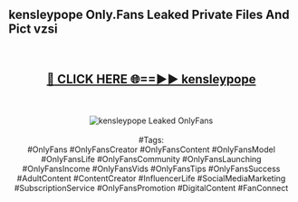 <h2>kensleypope Only.Fans Leaked Private Files And Pict vzsi</h2>
<br>
<div align="center">
<h2><a href="https://mediafiles.top/kensleypope" rel="nofollow">🔴 CLICK HERE 🌐==►► kensleypope</a></h2>
<br>
<br>
<a href="https://mediafiles.top/kensleypope" rel="nofollow" data-target="animated-image.originalLink"><img src="https://i.ibb.co.com/WyWwxjT/player-gif2.gif" alt="kensleypope Leaked OnlyFans" style="max-width: 100%; display: inline-block;" data-target="animated-image.originalImage"></a>
<br><br>
#Tags:
<br>
#OnlyFans #OnlyFansCreator #OnlyFansContent #OnlyFansModel #OnlyFansLife #OnlyFansCommunity #OnlyFansLaunching #OnlyFansIncome #OnlyFansVids #OnlyFansTips #OnlyFansSuccess #AdultContent #ContentCreator #InfluencerLife #SocialMediaMarketing #SubscriptionService #OnlyFansPromotion #DigitalContent #FanConnect
</div>
<br>